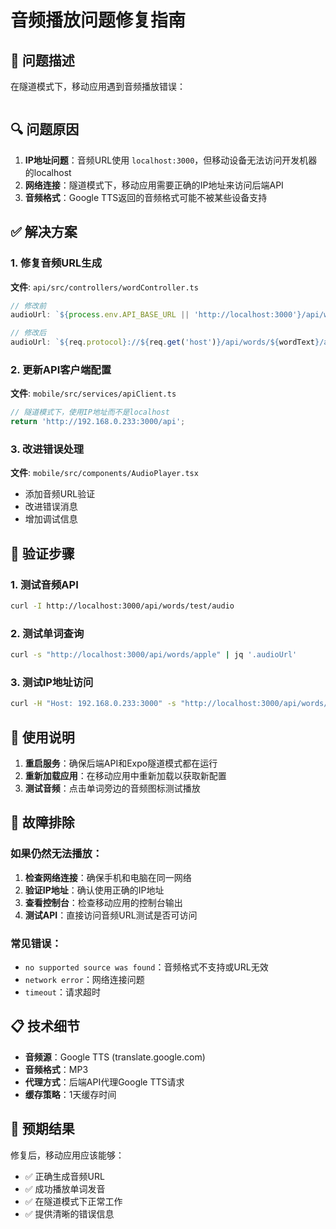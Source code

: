# 音频播放问题修复指南

## 🎵 问题描述

在隧道模式下，移动应用遇到音频播放错误：
```NotSupportedError: Failed to load because no supported source was found
```

## 🔍 问题原因

1. **IP地址问题**：音频URL使用 `localhost:3000`，但移动设备无法访问开发机器的localhost
2. **网络连接**：隧道模式下，移动应用需要正确的IP地址来访问后端API
3. **音频格式**：Google TTS返回的音频格式可能不被某些设备支持

## ✅ 解决方案

### 1. 修复音频URL生成

**文件**: `api/src/controllers/wordController.ts`

```typescript
// 修改前
audioUrl: `${process.env.API_BASE_URL || 'http://localhost:3000'}/api/words/${wordText}/audio`,

// 修改后
audioUrl: `${req.protocol}://${req.get('host')}/api/words/${wordText}/audio`,
```

### 2. 更新API客户端配置

**文件**: `mobile/src/services/apiClient.ts`

```typescript
// 隧道模式下，使用IP地址而不是localhost
return 'http://192.168.0.233:3000/api';
```

### 3. 改进错误处理

**文件**: `mobile/src/components/AudioPlayer.tsx`

- 添加音频URL验证
- 改进错误消息
- 增加调试信息

## 🔧 验证步骤

### 1. 测试音频API
```bash
curl -I http://localhost:3000/api/words/test/audio
```

### 2. 测试单词查询
```bash
curl -s "http://localhost:3000/api/words/apple" | jq '.audioUrl'
```

### 3. 测试IP地址访问
```bash
curl -H "Host: 192.168.0.233:3000" -s "http://localhost:3000/api/words/banana" | jq '.audioUrl'
```

## 📱 使用说明

1. **重启服务**：确保后端API和Expo隧道模式都在运行
2. **重新加载应用**：在移动应用中重新加载以获取新配置
3. **测试音频**：点击单词旁边的音频图标测试播放

## 🐛 故障排除

### 如果仍然无法播放：

1. **检查网络连接**：确保手机和电脑在同一网络
2. **验证IP地址**：确认使用正确的IP地址
3. **查看控制台**：检查移动应用的控制台输出
4. **测试API**：直接访问音频URL测试是否可访问

### 常见错误：

- `no supported source was found`：音频格式不支持或URL无效
- `network error`：网络连接问题
- `timeout`：请求超时

## 📋 技术细节

- **音频源**：Google TTS (translate.google.com)
- **音频格式**：MP3
- **代理方式**：后端API代理Google TTS请求
- **缓存策略**：1天缓存时间

## 🎯 预期结果

修复后，移动应用应该能够：
- ✅ 正确生成音频URL
- ✅ 成功播放单词发音
- ✅ 在隧道模式下正常工作
- ✅ 提供清晰的错误信息 
